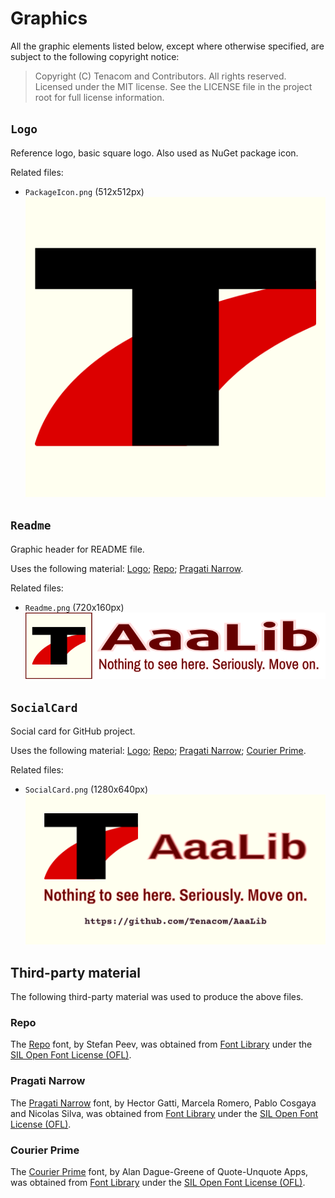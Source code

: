 # Graphics

All the graphic elements listed below, except where otherwise specified, are subject to the following copyright notice:

  > Copyright (C) Tenacom and Contributors. All rights reserved.
  > Licensed under the MIT license. See the LICENSE file in the project root for full license information.

## `Logo`

Reference logo, basic square logo. Also used as NuGet package icon.

Related files:

- `PackageIcon.png` (512x512px)
![PackageIcon](https://raw.githubusercontent.com/Tenacom/AaaLib/main/graphics/PackageIcon.png)

## `Readme`

Graphic header for README file.

Uses the following material: [Logo](#logo); [Repo](#repo); [Pragati Narrow](#pragati-narrow).

Related files:

- `Readme.png` (720x160px)
![Readme.png](https://raw.githubusercontent.com/Tenacom/AaaLib/main/graphics/Readme.png)

## `SocialCard`

Social card for GitHub project.

Uses the following material: [Logo](#logo); [Repo](#repo); [Pragati Narrow](#pragati-narrow); [Courier Prime](#courier-prime).

Related files:

- `SocialCard.png` (1280x640px)
![SocialCard.png](https://raw.githubusercontent.com/Tenacom/AaaLib/main/graphics/SocialCard.png)

## Third-party material

The following third-party material was used to produce the above files.

### Repo

The [Repo](https://fontlibrary.org/en/font/repo) font, by Stefan Peev, was obtained from [Font Library](https://fontlibrary.org) under the [SIL Open Font License (OFL)](https://scripts.sil.org/cms/scripts/page.php?site_id=nrsi&id=OFL).

### Pragati Narrow

The [Pragati Narrow](https://fontlibrary.org/en/font/pragati-narrow) font, by Hector Gatti, Marcela Romero, Pablo Cosgaya and Nicolas Silva, was obtained from [Font Library](https://fontlibrary.org) under the [SIL Open Font License (OFL)](https://scripts.sil.org/cms/scripts/page.php?site_id=nrsi&id=OFL).

### Courier Prime

The [Courier Prime](https://fontlibrary.org/en/font/courier-prime) font, by Alan Dague-Greene of Quote-Unquote Apps, was obtained from [Font Library](https://fontlibrary.org) under the [SIL Open Font License (OFL)](https://scripts.sil.org/cms/scripts/page.php?site_id=nrsi&id=OFL).
